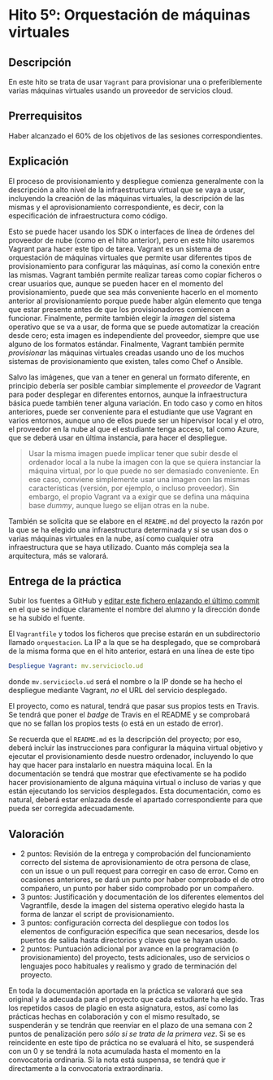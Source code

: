 # Hito 5º: Orquestación de máquinas virtuales

## Descripción

En este hito se trata de usar `Vagrant` para provisionar una o
preferiblemente varias máquinas virtuales usando un proveedor de
servicios cloud.

## Prerrequisitos

Haber alcanzado el 60% de los objetivos de las sesiones correspondientes.

## Explicación

El proceso de provisionamiento y despliegue comienza generalmente con
la descripción a alto nivel de la infraestructura virtual que se vaya
a usar, incluyendo la creación de las máquinas virtuales, la
descripción de las mismas y el aprovisionamiento
correspondiente, es decir, con la especificación de infraestructura
como código.

Esto se puede hacer usando los SDK o interfaces de línea de órdenes
del proveedor de nube (como en el hito anterior), pero en este hito
usaremos Vagrant para hacer este tipo de tarea. Vagrant es un sistema
de orquestación de máquinas virtuales que permite usar diferentes
tipos de provisionamiento para configurar las máquinas, así como la
conexión entre las mismas. Vagrant también permite realizar tareas
como copiar ficheros o crear usuarios que, aunque se pueden hacer en
el momento del provisionamiento, puede que sea más conveniente hacerlo
en el momento anterior al provisionamiento porque puede haber algún
elemento que tenga que estar presente antes de que los provisionadores
comiencen a funcionar. Finalmente, permite también elegir la *imagen*
del sistema operativo que se va a usar, de forma que se puede
automatizar la creación desde cero; esta imagen es independiente del
proveedor, siempre que use alguno de los formatos
estándar. Finalmente, Vagrant también permite *provisionar* las
máquinas virtuales creadas usando uno de los muchos sistemas de
provisionamiento que existen, tales como Chef o Ansible.

Salvo las imágenes, que van a tener en general un formato diferente,
en principio debería ser posible cambiar simplemente el *proveedor* de
Vagrant para poder desplegar en diferentes entornos, aunque la
infraestructura básica puede también tener alguna variación. En todo
caso y como en hitos anteriores, puede ser conveniente para el
estudiante que use Vagrant en varios entornos, aunque uno de ellos
puede ser un hipervisor local y el otro, el proveedor en la nube al
que el estudiante tenga acceso, tal como Azure, que se deberá usar en
última instancia, para hacer el despliegue.

> Usar la misma imagen puede implicar tener que subir desde el
> ordenador local a la nube la imagen con la que se quiera instanciar
> la máquina virtual, por lo que puede no ser demasiado
> conveniente. En ese caso, conviene simplemente usar una imagen con
> las mismas características (versión, por ejemplo, o incluso
> proveedor). Sin embargo, el propio Vagrant va a exigir que se defina
> una máquina base *dummy*, aunque luego se elijan otras en la nube.

También se solicita que se elabore en el `README.md` del proyecto la
razón por la que se ha elegido una infraestructura determinada y si se
usan dos o varias máquinas virtuales en la nube, así como cualquier
otra infraestructura que se haya utilizado. Cuanto más compleja sea la
arquitectura, más se valorará.

## Entrega de la práctica

Subir los fuentes a GitHub y
[editar este fichero enlazando el último commit](https://github.com/JJ/CC-18-19/blob/master/proyecto/hito-5.md)
en el que se indique claramente el nombre del alumno y la dirección donde
se ha subido el fuente.

El `Vagrantfile` y todos los ficheros que precise estarán en un
subdirectorio llamado `orquestacion`. La IP a la que se ha desplegado,
que se comprobará de la misma forma que en el hito anterior, estará en una línea
de este tipo

```YAML
Despliegue Vagrant: mv.servicioclo.ud
```

donde `mv.servicioclo.ud` será el nombre o la IP donde se ha hecho el
despliegue mediante Vagrant, *no* el URL del servicio desplegado.

El proyecto, como es natural, tendrá que pasar sus propios tests en
Travis. Se tendrá que poner el *badge* de Travis en el README y se
comprobará que no se fallan los propios tests (o está en un estado de
error).

Se recuerda que el `README.md` es la descripción del proyecto; por
eso, deberá incluir las instrucciones para configurar la máquina
virtual objetivo y ejecutar el provisionamiento desde nuestro
ordenador, incluyendo lo que hay que hacer para instalarlo en nuestra
máquina local. En la documentación se tendrá que mostrar que
efectivamente se ha podido hacer provisionamiento de alguna máquina
virtual o incluso de varias y que están ejecutando los servicios
desplegados. Esta documentación, como es natural, deberá estar
enlazada desde el apartado correspondiente para que pueda ser
corregida adecuadamente.

## Valoración

* 2 puntos: Revisión de la entrega y comprobación del funcionamiento
  correcto del sistema de aprovisionamiento de otra persona de clase,
  con un issue o un pull request para corregir en caso de error. Como
  en ocasiones anteriores, se dará un punto por haber comprobado el de otro
  compañero, un punto por haber sido comprobado por un compañero.
* 3 puntos: Justificación y documentación de los diferentes elementos
  del Vagrantfile, desde la imagen del sistema
  operativo elegido hasta la forma de lanzar el script de
  provisionamiento.
* 3 puntos: configuración correcta del despliegue con todos los
  elementos de configuración específica que sean necesarios, desde los
  puertos de salida hasta directorios y claves que se hayan usado.
* 2 puntos: Puntuación adicional por avance en la programación (o
  provisionamiento) del proyecto, tests adicionales, uso de servicios
  o lenguajes poco habituales y realismo y grado de terminación del
  proyecto.

En toda la documentación aportada en la práctica se valorará que sea
original y la adecuada para el proyecto que cada estudiante ha
elegido. Tras los repetidos casos de plagio en esta asignatura, estos,
así como las prácticas hechas en colaboración y con el mismo
resultado, se suspenderán y se tendrán que reenviar en el plazo de una
semana con 2 puntos de penalización pero *sólo si se trata de la
primera vez*. Si se es reincidente en este tipo de práctica no se
evaluará el hito, se suspenderá con un 0 y se tendrá la nota acumulada
hasta el momento en la convocatoria ordinaria. Si la nota está
suspensa, se tendrá que ir directamente a la convocatoria
extraordinaria.
